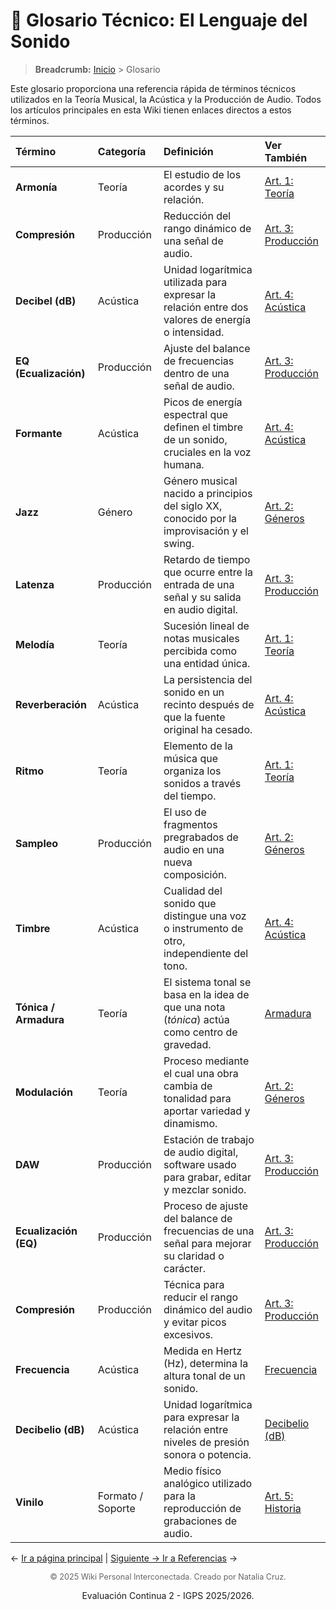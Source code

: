 # 📜 Glosario Técnico: El Lenguaje del Sonido

> **Breadcrumb:** [Inicio](../AEC-MD/index.md) > Glosario

Este glosario proporciona una referencia rápida de términos técnicos utilizados en la Teoría Musical, la Acústica y la Producción de Audio. Todos los artículos principales en esta Wiki tienen enlaces directos a estos términos.

| **Término** | **Categoría** | **Definición** | **Ver También** |
| :--- | :--- | :--- | :--- |
| **Armonía** | Teoría | El estudio de los acordes y su relación. | [Art. 1: Teoría](../AEC-MD/articulo-1.md#12-la-arquitectura-armonica) |
| **Compresión** | Producción | Reducción del rango dinámico de una señal de audio. | [Art. 3: Producción](../AEC-MD/articulo-3.md) |
| **Decibel (dB)** | Acústica | Unidad logarítmica utilizada para expresar la relación entre dos valores de energía o intensidad. | [Art. 4: Acústica](../AEC-MD/articulo-4.md) |
| **EQ (Ecualización)** | Producción | Ajuste del balance de frecuencias dentro de una señal de audio. | [Art. 3: Producción](../AEC-MD/articulo-3.md) |
| **Formante** | Acústica | Picos de energía espectral que definen el timbre de un sonido, cruciales en la voz humana. | [Art. 4: Acústica](../AEC-MD/articulo-4.md) |
| **Jazz** | Género | Género musical nacido a principios del siglo XX, conocido por la improvisación y el swing. | [Art. 2: Géneros](../AEC-MD/articulo-2.md) |
| **Latenza** | Producción | Retardo de tiempo que ocurre entre la entrada de una señal y su salida en audio digital. | [Art. 3: Producción](../AEC-MD/articulo-3.md) |
| **Melodía** | Teoría | Sucesión lineal de notas musicales percibida como una entidad única. | [Art. 1: Teoría](../AEC-MD/articulo-1.md) |
| **Reverberación** | Acústica | La persistencia del sonido en un recinto después de que la fuente original ha cesado. | [Art. 4: Acústica](../AEC-MD/articulo-4.md) |
| **Ritmo** | Teoría | Elemento de la música que organiza los sonidos a través del tiempo. | [Art. 1: Teoría](../AEC-MD/articulo-1.md) |
| **Sampleo** | Producción | El uso de fragmentos pregrabados de audio en una nueva composición. | [Art. 2: Géneros](../AEC-MD/articulo-2.md) |
| **Timbre** | Acústica | Cualidad del sonido que distingue una voz o instrumento de otro, independiente del tono. | [Art. 4: Acústica](../AEC-MD/articulo-4.md) |
| **Tónica / Armadura** | Teoría | El sistema tonal se basa en la idea de que una nota (*tónica*) actúa como centro de gravedad. | [Armadura](../AEC-MD/glosario.md#Armadura) |
| **Modulación** | Teoría | Proceso mediante el cual una obra cambia de tonalidad para aportar variedad y dinamismo. |[Art. 2: Géneros](../AEC-MD/articulo-2.md) |
| **DAW** | Producción | Estación de trabajo de audio digital, software usado para grabar, editar y mezclar sonido. | [Art. 3: Producción](../AEC-MD/articulo-3.md) |
| **Ecualización (EQ)** | Producción | Proceso de ajuste del balance de frecuencias de una señal para mejorar su claridad o carácter. |[Art. 3: Producción](../AEC-MD/articulo-3.md)|
| **Compresión** | Producción | Técnica para reducir el rango dinámico del audio y evitar picos excesivos. | [Art. 3: Producción](../AEC-MD/articulo-3.md) |
| **Frecuencia** | Acústica | Medida en Hertz (Hz), determina la altura tonal de un sonido. | [Frecuencia](../AEC-MD/glosario.md#Frecuencia) |
| **Decibelio (dB)** | Acústica | Unidad logarítmica para expresar la relación entre niveles de presión sonora o potencia. | [Decibelio (dB)](../AEC-MD/glosario.md#Decibelio-(dB)) |
| **Vinilo** | Formato / Soporte | Medio físico analógico utilizado para la reproducción de grabaciones de audio. |  [Art. 5: Historia](../AEC-MD/articulo-5.md) |


← [Ir a página principal](../AEC-MD/index.md) | [ Siguiente → Ir a Referencias](../AEC-MD/referencias.md) →


<div align="center"> <p style="font-size: 0.9em; color: #666;"> © 2025 Wiki Personal Interconectada. Creado por Natalia Cruz.


Evaluación Continua 2 - IGPS 2025/2026.
</p>
</div>
